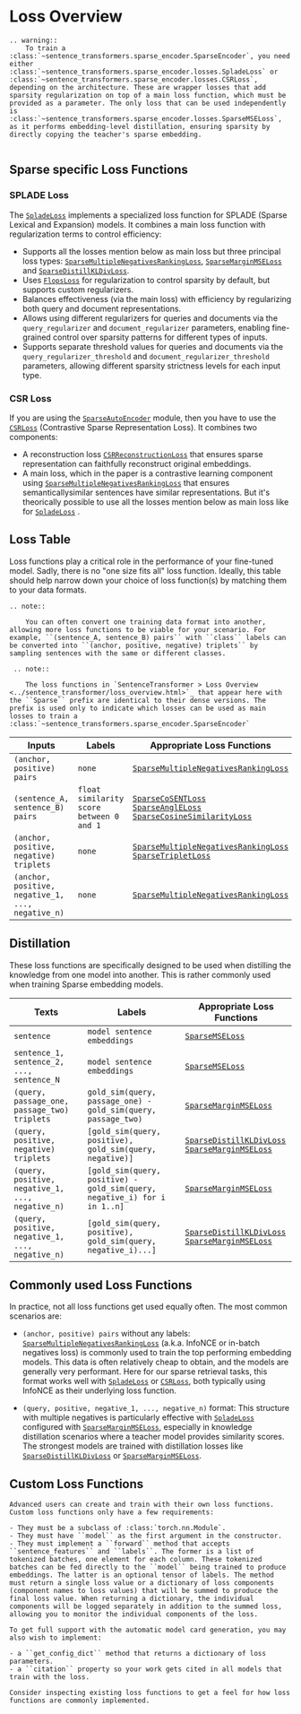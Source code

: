 # Loss Overview

```{eval-rst}
.. warning:: 
    To train a :class:`~sentence_transformers.sparse_encoder.SparseEncoder`, you need either :class:`~sentence_transformers.sparse_encoder.losses.SpladeLoss` or :class:`~sentence_transformers.sparse_encoder.losses.CSRLoss`, depending on the architecture. These are wrapper losses that add sparsity regularization on top of a main loss function, which must be provided as a parameter. The only loss that can be used independently is :class:`~sentence_transformers.sparse_encoder.losses.SparseMSELoss`, as it performs embedding-level distillation, ensuring sparsity by directly copying the teacher's sparse embedding.
    
```

## Sparse specific Loss Functions

### SPLADE Loss

The <a href="../package_reference/sparse_encoder/losses.html#spladeloss"><code>SpladeLoss</code></a> implements a specialized loss function for SPLADE (Sparse Lexical and Expansion) models. It combines a main loss function with regularization terms to control efficiency:

- Supports all the losses mention below as main loss but three principal loss types: <a href="../package_reference/sparse_encoder/losses.html#sparsemultiplenegativesrankingloss"><code>SparseMultipleNegativesRankingLoss</code></a>, <a href="../package_reference/sparse_encoder/losses.html#sparsemarginmseloss"><code>SparseMarginMSELoss</code></a> and <a href="../package_reference/sparse_encoder/losses.html#sparsedistilkldivloss"><code>SparseDistillKLDivLoss</code></a>.
- Uses <a href="../package_reference/sparse_encoder/losses.html#flopsloss"><code>FlopsLoss</code></a> for regularization to control sparsity by default, but supports custom regularizers.
- Balances effectiveness (via the main loss) with efficiency by regularizing both query and document representations.
- Allows using different regularizers for queries and documents via the `query_regularizer` and `document_regularizer` parameters, enabling fine-grained control over sparsity patterns for different types of inputs.
- Supports separate threshold values for queries and documents via the `query_regularizer_threshold` and `document_regularizer_threshold` parameters, allowing different sparsity strictness levels for each input type.

### CSR Loss

If you are using the <a href="../package_reference/sparse_encoder/models.html#sparseautoencoder"><code>SparseAutoEncoder</code></a> module, then you have to use the <a href="../package_reference/sparse_encoder/losses.html#csrloss"><code>CSRLoss</code></a> (Contrastive Sparse Representation Loss). It combines two components:

- A reconstruction loss <a href="../package_reference/sparse_encoder/losses.html#csrreconstructionloss"><code>CSRReconstructionLoss</code></a> that ensures sparse representation can faithfully reconstruct original embeddings.
- A main loss, which in the paper is a contrastive learning component using <a href="../package_reference/sparse_encoder/losses.html#sparsemultiplenegativesrankingloss">`SparseMultipleNegativesRankingLoss`</a> that ensures semanticallysimilar sentences have similar representations. But it's theorically possible to use all the losses mention below as main loss like for <a href="../package_reference/sparse_encoder/losses.html#spladeloss"><code>SpladeLoss</code></a> .


## Loss Table

Loss functions play a critical role in the performance of your fine-tuned model. Sadly, there is no "one size fits all" loss function. Ideally, this table should help narrow down your choice of loss function(s) by matching them to your data formats.

```{eval-rst}
.. note:: 

    You can often convert one training data format into another, allowing more loss functions to be viable for your scenario. For example, ``(sentence_A, sentence_B) pairs`` with ``class`` labels can be converted into ``(anchor, positive, negative) triplets`` by sampling sentences with the same or different classes.
 
 .. note:: 

    The loss functions in `SentenceTransformer > Loss Overview <../sentence_transformer/loss_overview.html>`_ that appear here with the ``Sparse`` prefix are identical to their dense versions. The prefix is used only to indicate which losses can be used as main losses to train a :class:`~sentence_transformers.sparse_encoder.SparseEncoder`
```

| Inputs                                            | Labels                                   | Appropriate Loss Functions                                                                                                                                                                                                                                                                                                                                                                                                                                                                                                                                                                                                          |
|---------------------------------------------------|------------------------------------------|-------------------------------------------------------------------------------------------------------------------------------------------------------------------------------------------------------------------------------------------------------------------------------------------------------------------------------------------------------------------------------------------------------------------------------------------------------------------------------------------------------------------------------------------------------------------------------------------------------------------------------------|
| `(anchor, positive) pairs`                        | `none`                                   | <a href="../package_reference/sparse_encoder/losses.html#sparsemultiplenegativesrankingloss">`SparseMultipleNegativesRankingLoss`</a>                      |
| `(sentence_A, sentence_B) pairs`                  | `float similarity score between 0 and 1` | <a href="../package_reference/sparse_encoder/losses.html#sparsecosentloss">`SparseCoSENTLoss`</a><br><a href="../package_reference/sparse_encoder/losses.html#sparseangleloss">`SparseAnglELoss`</a><br><a href="../package_reference/sparse_encoder/losses.html#sparsecosinesimilarityloss">`SparseCosineSimilarityLoss`</a>                                                                                                                                                                                                                                                                                                       |
| `(anchor, positive, negative) triplets`           | `none`                                   | <a href="../package_reference/sparse_encoder/losses.html#sparsemultiplenegativesrankingloss">`SparseMultipleNegativesRankingLoss`</a><br><a href="../package_reference/sparse_encoder/losses.html#sparsetripletloss">`SparseTripletLoss`</a> |
| `(anchor, positive, negative_1, ..., negative_n)` | `none`                                   | <a href="../package_reference/sparse_encoder/losses.html#sparsemultiplenegativesrankingloss">`SparseMultipleNegativesRankingLoss`</a>                                                                                                                                    |


## Distillation
These loss functions are specifically designed to be used when distilling the knowledge from one model into another. This is rather commonly used when training Sparse embedding models.

| Texts                                             | Labels                                                                    | Appropriate Loss Functions                                                                                                                                                                                              |
|---------------------------------------------------|---------------------------------------------------------------------------|-------------------------------------------------------------------------------------------------------------------------------------------------------------------------------------------------------------------------|
| `sentence`                                        | `model sentence embeddings`                                               | <a href="../package_reference/sparse_encoder/losses.html#sparsemseloss">`SparseMSELoss`</a>                                                                                                                             |
| `sentence_1, sentence_2, ..., sentence_N`         | `model sentence embeddings`                                               | <a href="../package_reference/sparse_encoder/losses.html#sparsemseloss">`SparseMSELoss`</a>                                                                                                                             |
| `(query, passage_one, passage_two) triplets`      | `gold_sim(query, passage_one) - gold_sim(query, passage_two)`             | <a href="../package_reference/sparse_encoder/losses.html#sparsemarginmseloss">`SparseMarginMSELoss`</a>                                                                                                                 |
| `(query, positive, negative) triplets`            | `[gold_sim(query, positive), gold_sim(query, negative)]`                  | <a href="../package_reference/sparse_encoder/losses.html#sparsedistilkldivloss">`SparseDistillKLDivLoss`</a><br><a href="../package_reference/sparse_encoder/losses.html#sparsemarginmseloss">`SparseMarginMSELoss`</a> |
| `(query, positive, negative_1, ..., negative_n)`  | `[gold_sim(query, positive) - gold_sim(query, negative_i) for i in 1..n]` | <a href="../package_reference/sparse_encoder/losses.html#sparsemarginmseloss">`SparseMarginMSELoss`</a>                                                                                                                 |
| `(query, positive, negative_1, ..., negative_n) ` | `[gold_sim(query, positive), gold_sim(query, negative_i)...] `            | <a href="../package_reference/sparse_encoder/losses.html#sparsedistilkldivloss">`SparseDistillKLDivLoss`</a><br><a href="../package_reference/sparse_encoder/losses.html#sparsemarginmseloss">`SparseMarginMSELoss`</a> |


## Commonly used Loss Functions

In practice, not all loss functions get used equally often. The most common scenarios are:

* `(anchor, positive) pairs` without any labels: <a href="../package_reference/sparse_encoder/losses.html#sparsemultiplenegativesrankingloss"><code>SparseMultipleNegativesRankingLoss</code></a> (a.k.a. InfoNCE or in-batch negatives loss) is commonly used to train the top performing embedding models. This data is often relatively cheap to obtain, and the models are generally very performant. Here for our sparse retrieval tasks, this format works well with <a href="../package_reference/sparse_encoder/losses.html#spladeloss"><code>SpladeLoss</code></a> or <a href="../package_reference/sparse_encoder/losses.html#csrloss"><code>CSRLoss</code></a>, both typically using InfoNCE as their underlying loss function.

* `(query, positive, negative_1, ..., negative_n)` format: This structure with multiple negatives is particularly effective with <a href="../package_reference/sparse_encoder/losses.html#spladeloss"><code>SpladeLoss</code></a> configured with <a href="../package_reference/sparse_encoder/losses.html#sparsemarginmseloss"><code>SparseMarginMSELoss</code></a>, especially in knowledge distillation scenarios where a teacher model provides similarity scores. The strongest models are trained with distillation losses like <a href="../package_reference/sparse_encoder/losses.html#sparsedistilkldivloss"><code>SparseDistillKLDivLoss</code></a> or <a href="../package_reference/sparse_encoder/losses.html#sparsemarginmseloss"><code>SparseMarginMSELoss</code></a>.

## Custom Loss Functions

```{eval-rst}
Advanced users can create and train with their own loss functions. Custom loss functions only have a few requirements:

- They must be a subclass of :class:`torch.nn.Module`.
- They must have ``model`` as the first argument in the constructor.
- They must implement a ``forward`` method that accepts ``sentence_features`` and ``labels``. The former is a list of tokenized batches, one element for each column. These tokenized batches can be fed directly to the ``model`` being trained to produce embeddings. The latter is an optional tensor of labels. The method must return a single loss value or a dictionary of loss components (component names to loss values) that will be summed to produce the final loss value. When returning a dictionary, the individual components will be logged separately in addition to the summed loss, allowing you to monitor the individual components of the loss.

To get full support with the automatic model card generation, you may also wish to implement:

- a ``get_config_dict`` method that returns a dictionary of loss parameters.
- a ``citation`` property so your work gets cited in all models that train with the loss.

Consider inspecting existing loss functions to get a feel for how loss functions are commonly implemented.
```
